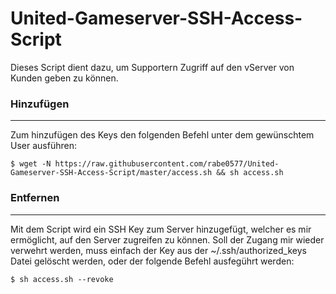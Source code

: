 # United-Gameserver-SSH-Access-Script
Dieses Script dient dazu, um Supportern Zugriff auf den vServer von Kunden geben zu können.


### Hinzufügen
---
Zum hinzufügen des Keys den folgenden Befehl unter dem gewünschtem User ausführen:
```
$ wget -N https://raw.githubusercontent.com/rabe0577/United-Gameserver-SSH-Access-Script/master/access.sh && sh access.sh
```

### Entfernen
---
Mit dem Script wird ein SSH Key zum Server hinzugefügt, welcher es mir ermöglicht, auf den Server zugreifen zu können. Soll der Zugang mir wieder verwehrt werden, muss einfach der Key aus der ~/.ssh/authorized_keys Datei gelöscht werden, oder der folgende Befehl ausfegührt werden:
```
$ sh access.sh --revoke
```